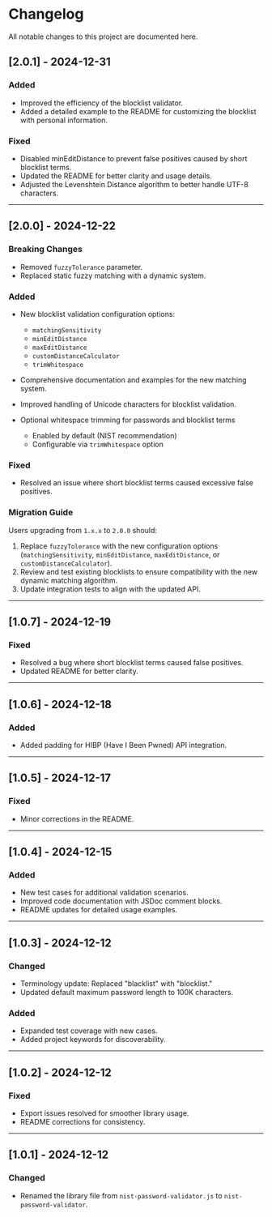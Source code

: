 # Changelog

All notable changes to this project are documented here.

## [2.0.1] - 2024-12-31
### Added
- Improved the efficiency of the blocklist validator.
- Added a detailed example to the README for customizing the blocklist with personal information.

### Fixed
- Disabled minEditDistance to prevent false positives caused by short blocklist terms.
- Updated the README for better clarity and usage details.
- Adjusted the Levenshtein Distance algorithm to better handle UTF-8 characters.

---

## [2.0.0] - 2024-12-22
### Breaking Changes
- Removed `fuzzyTolerance` parameter.
- Replaced static fuzzy matching with a dynamic system.

### Added
- New blocklist validation configuration options:
  - `matchingSensitivity` 
  - `minEditDistance`
  - `maxEditDistance`
  - `customDistanceCalculator`
  - `trimWhitespace`
- Comprehensive documentation and examples for the new matching system.
- Improved handling of Unicode characters for blocklist validation.

- Optional whitespace trimming for passwords and blocklist terms
  - Enabled by default (NIST recommendation)
  - Configurable via `trimWhitespace` option


### Fixed
- Resolved an issue where short blocklist terms caused excessive false positives.

### Migration Guide
Users upgrading from `1.x.x` to `2.0.0` should:
1. Replace `fuzzyTolerance` with the new configuration options (`matchingSensitivity`, `minEditDistance`, `maxEditDistance`, or `customDistanceCalculator`).
2. Review and test existing blocklists to ensure compatibility with the new dynamic matching algorithm.
3. Update integration tests to align with the updated API.

---

## [1.0.7] - 2024-12-19
### Fixed
- Resolved a bug where short blocklist terms caused false positives.
- Updated README for better clarity.

---

## [1.0.6] - 2024-12-18
### Added
- Added padding for HIBP (Have I Been Pwned) API integration.

---

## [1.0.5] - 2024-12-17
### Fixed
- Minor corrections in the README.

---

## [1.0.4] - 2024-12-15
### Added
- New test cases for additional validation scenarios.
- Improved code documentation with JSDoc comment blocks.
- README updates for detailed usage examples.

---

## [1.0.3] - 2024-12-12
### Changed
- Terminology update: Replaced "blacklist" with "blocklist."
- Updated default maximum password length to 100K characters.

### Added
- Expanded test coverage with new cases.
- Added project keywords for discoverability.

---

## [1.0.2] - 2024-12-12
### Fixed
- Export issues resolved for smoother library usage.
- README corrections for consistency.

---

## [1.0.1] - 2024-12-12
### Changed
- Renamed the library file from `nist-password-validator.js` to `nist-password-validator`.


